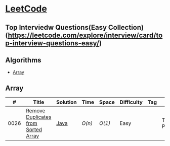 # [LeetCode](https://leetcode.com/problemset/all/)

## Top Interviedw Questions(Easy Collection)(https://leetcode.com/explore/interview/card/top-interview-questions-easy/)

## Algorithms
* [Array](https://github.com/kamyu104/LeetCode-Solutions#array)

## Array
|  #  | Title           |  Solution       |  Time           | Space           | Difficulty    | Tag          | Note| 
|-----|---------------- | --------------- | --------------- | --------------- | ------------- |--------------|-----|
0026 | [Remove Duplicates from Sorted Array](https://leetcode.com/problems/remove-duplicates-from-sorted-array/)| [Java](./Java/remove-duplicates-from-sorted-array.cpp) | _O(n)_       | _O(1)_         | Easy           || Two Pointers